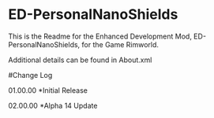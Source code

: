 # ED-PersonalNanoShields
This is the Readme for the Enhanced Development Mod, ED-PersonalNanoShields, for the Game Rimworld.

Additional details can be found in About.xml

#Change Log

01.00.00
*Initial Release

02.00.00
*Alpha 14 Update
